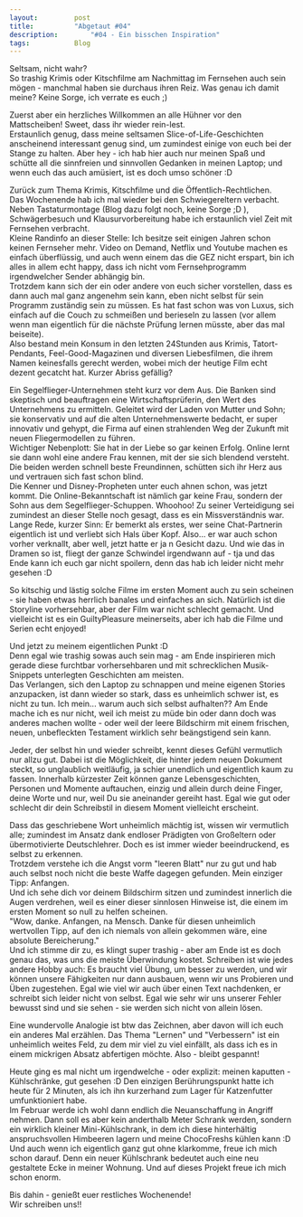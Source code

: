 ```yaml
---
layout:			post
title:			"Abgetaut #04"
description:		"#04 - Ein bisschen Inspiration"
tags:			Blog
---
```


Seltsam, nicht wahr?  
So trashig Krimis oder Kitschfilme am Nachmittag im Fernsehen auch sein mögen - manchmal haben sie durchaus ihren Reiz. Was genau ich damit meine? Keine Sorge, ich verrate es euch ;)

Zuerst aber ein herzliches Willkommen an alle Hühner vor den Mattscheiben! Sweet, dass ihr wieder rein-lest.  
Erstaunlich genug, dass meine seltsamen Slice-of-Life-Geschichten anscheinend interessant genug sind, um zumindest einige von euch bei der Stange zu halten. Aber hey - ich hab hier auch nur meinen Spaß und schütte all die sinnfreien und sinnvollen Gedanken in meinen Laptop; und wenn euch das auch amüsiert, ist es doch umso schöner :D   

Zurück zum Thema Krimis, Kitschfilme und die Öffentlich-Rechtlichen.  
Das Wochenende hab ich mal wieder bei den Schwiegereltern verbacht. Neben Tastaturmontage (Blog dazu folgt noch, keine Sorge ;D ), Schwägerbesuch und Klausurvorbereitung habe ich erstaunlich viel Zeit mit Fernsehen verbracht.  
Kleine Randinfo an dieser Stelle: Ich besitze seit einigen Jahren schon keinen Fernseher mehr. Video on Demand, Netflix und Youtube machen es einfach überflüssig, und auch wenn einem das die GEZ nicht erspart, bin ich alles in allem echt happy, dass ich nicht vom Fernsehprogramm irgendwelcher Sender abhängig bin.   
Trotzdem kann sich der ein oder andere von euch sicher vorstellen, dass es dann auch mal ganz angenehm sein kann, eben nicht selbst für sein Programm zuständig sein zu müssen. Es hat fast schon was von Luxus, sich einfach auf die Couch zu schmeißen und berieseln zu lassen (vor allem wenn man eigentlich für die nächste Prüfung lernen müsste, aber das mal beiseite).  
Also bestand mein Konsum in den letzten 24Stunden aus Krimis, Tatort-Pendants, Feel-Good-Magazinen und diversen Liebesfilmen, die ihrem Namen keinesfalls gerecht werden, wobei mich der heutige Film echt dezent gecatcht hat. Kurzer Abriss gefällig?

Ein Segelflieger-Unternehmen steht kurz vor dem Aus. Die Banken sind skeptisch und beauftragen eine Wirtschaftsprüferin, den Wert des Unternehmens zu ermitteln. Geleitet wird der Laden von Mutter und Sohn; sie konservativ und auf die alten Unternehmenswerte bedacht, er super innovativ und gehypt, die Firma auf einen strahlenden Weg der Zukunft mit neuen Fliegermodellen zu führen.  
Wichtiger Nebenplott: Sie hat in der Liebe so gar keinen Erfolg. Online lernt sie dann wohl eine andere Frau kennen, mit der sie sich blendend versteht. Die beiden werden schnell beste Freundinnen, schütten sich ihr Herz aus und vertrauen sich fast schon blind.  
Die Kenner und Disney-Propheten unter euch ahnen schon, was jetzt kommt. Die Online-Bekanntschaft ist nämlich gar keine Frau, sondern der Sohn aus dem Segelflieger-Schuppen. Whoohoo! Zu seiner Verteidigung sei zumindest an dieser Stelle noch gesagt, dass es ein Missverständnis war.  
Lange Rede, kurzer Sinn: Er bemerkt als erstes, wer seine Chat-Partnerin eigentlich ist und verliebt sich Hals über Kopf. Also... er war auch schon vorher verknallt, aber well, jetzt hatte er ja n Gesicht dazu. Und wie das in Dramen so ist, fliegt der ganze Schwindel irgendwann auf - tja und das Ende kann ich euch gar nicht spoilern, denn das hab ich leider nicht mehr gesehen :D  

So kitschig und lästig solche Filme im ersten Moment auch zu sein scheinen - sie haben etwas herrlich banales und einfaches an sich. Natürlich ist die Storyline vorhersehbar, aber der Film war nicht schlecht gemacht. Und vielleicht ist es ein GuiltyPleasure meinerseits, aber ich hab die Filme und Serien echt enjoyed!

Und jetzt zu meinem eigentlichen Punkt :D  
Denn egal wie trashig sowas auch sein mag - am Ende inspirieren mich gerade diese furchtbar vorhersehbaren und mit schrecklichen Musik-Snippets unterlegten Geschichten am meisten.  
Das Verlangen, sich den Laptop zu schnappen und meine eigenen Stories anzupacken, ist dann wieder so stark, dass es unheimlich schwer ist, es nicht zu tun. Ich mein... warum auch sich selbst aufhalten?? Am Ende mache ich es nur nicht, weil ich meist zu müde bin oder dann doch was anderes machen wollte - oder weil der leere Bildschirm mit einem frischen, neuen, unbefleckten Testament wirklich sehr beängstigend sein kann.

Jeder, der selbst hin und wieder schreibt, kennt dieses Gefühl vermutlich nur allzu gut. Dabei ist die Möglichkeit, die hinter jedem neuen Dokument steckt, so unglaublich weitläufig, ja schier unendlich und eigentlich kaum zu fassen. Innerhalb kürzester Zeit können ganze Lebensgeschichten, Personen und Momente auftauchen, einzig und allein durch deine Finger, deine Worte und nur, weil Du sie aneinander gereiht hast. Egal wie gut oder schlecht dir dein Schreibstil in diesem Moment vielleicht erscheint.

Dass das geschriebene Wort unheimlich mächtig ist, wissen wir vermutlich alle; zumindest im Ansatz dank endloser Prädigten von Großeltern oder übermotivierte Deutschlehrer. Doch es ist immer wieder beeindruckend, es selbst zu erkennen.  
Trotzdem verstehe ich die Angst vorm "leeren Blatt" nur zu gut und hab auch selbst noch nicht die beste Waffe dagegen gefunden. Mein einziger Tipp: Anfangen.  
Und ich sehe dich vor deinem Bildschirm sitzen und zumindest innerlich die Augen verdrehen, weil es einer dieser sinnlosen Hinweise ist, die einem im ersten Moment so null zu helfen scheinen.  
"Wow, danke. Anfangen, na Mensch. Danke für diesen unheimlich wertvollen Tipp, auf den ich niemals von allein gekommen wäre, eine absolute Bereicherung."  
Und ich stimme dir zu, es klingt super trashig - aber am Ende ist es doch genau das, was uns die meiste Überwindung kostet. Schreiben ist wie jedes andere Hobby auch: Es braucht viel Übung, um besser zu werden, und wir können unsere Fähigkeiten nur dann ausbauen, wenn wir uns Probieren und Üben zugestehen. Egal wie viel wir auch über einen Text nachdenken, er schreibt sich leider nicht von selbst. Egal wie sehr wir uns unserer Fehler bewusst sind und sie sehen - sie werden sich nicht von allein lösen. 

Eine wundervolle Analogie ist btw das Zeichnen, aber davon will ich euch ein anderes Mal erzählen. Das Thema "Lernen" und "Verbessern" ist ein unheimlich weites Feld, zu dem mir viel zu viel einfällt, als dass ich es in einem mickrigen Absatz abfertigen möchte. Also - bleibt gespannt!

Heute ging es mal nicht um irgendwelche - oder explizit: meinen kaputten - Kühlschränke, gut gesehen :D  Den einzigen Berührungspunkt hatte ich heute für 2 Minuten, als ich ihn kurzerhand zum Lager für Katzenfutter umfunktioniert habe.  
Im Februar werde ich wohl dann endlich die Neuanschaffung in Angriff nehmen. Dann soll es aber kein anderthalb Meter Schrank werden, sondern ein wirklich kleiner Mini-Kühlschrank, in dem ich diese hinterhältig anspruchsvollen Himbeeren lagern und meine ChocoFreshs kühlen kann :D  
Und auch wenn ich eigentlich ganz gut ohne klarkomme, freue ich mich schon darauf. Denn ein neuer Kühlschrank bedeutet auch eine neu gestaltete Ecke in meiner Wohnung. Und auf dieses Projekt freue ich mich schon enorm.

Bis dahin - genießt euer restliches Wochenende!  
Wir schreiben uns!!